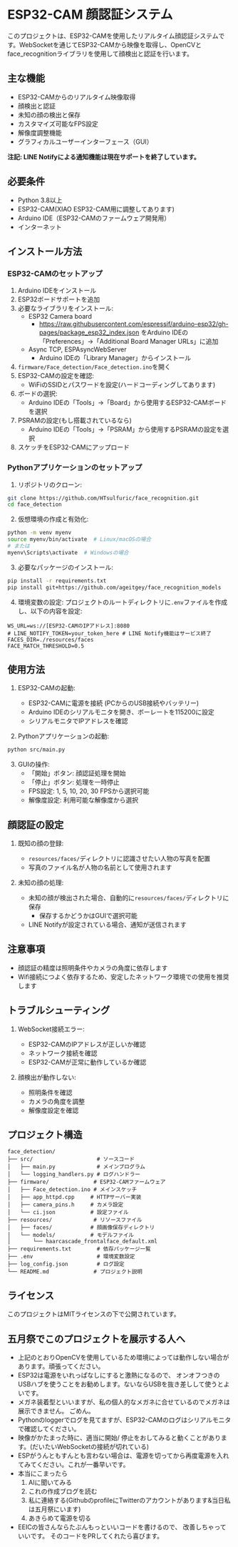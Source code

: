 # ESP32-CAM 顔認証システム

このプロジェクトは、ESP32-CAMを使用したリアルタイム顔認証システムです。WebSocketを通じてESP32-CAMから映像を取得し、OpenCVとface_recognitionライブラリを使用して顔検出と認証を行います。

## 主な機能

- ESP32-CAMからのリアルタイム映像取得
- 顔検出と認証
- 未知の顔の検出と保存
- カスタマイズ可能なFPS設定
- 解像度調整機能
- グラフィカルユーザーインターフェース（GUI）

**注記: LINE Notifyによる通知機能は現在サポートを終了しています。**

## 必要条件

- Python 3.8以上
- ESP32-CAM(XIAO ESP32-CAM用に調整してあります)
- Arduino IDE（ESP32-CAMのファームウェア開発用）
- インターネット

## インストール方法

### ESP32-CAMのセットアップ

1. Arduino IDEをインストール
2. ESP32ボードサポートを追加
3. 必要なライブラリをインストール:
   - ESP32 Camera board
     - https://raw.githubusercontent.com/espressif/arduino-esp32/gh-pages/package_esp32_index.json をArduino IDEの「Preferences」→「Additional Board Manager URLs」に追加
   - Async TCP, ESPAsyncWebServer
     - Arduino IDEの「Library Manager」からインストール
4. `firmware/Face_detection/Face_detection.ino`を開く
5. ESP32-CAMの設定を確認:
   - WiFiのSSIDとパスワードを設定(ハードコーディングしてあります)
6. ボードの選択:
   - Arduino IDEの「Tools」→「Board」から使用するESP32-CAMボードを選択
7. PSRAMの設定(もし搭載されているなら)
   - Arduino IDEの「Tools」→「PSRAM」から使用するPSRAMの設定を選択
8. スケッチをESP32-CAMにアップロード

### Pythonアプリケーションのセットアップ

1. リポジトリのクローン:

```bash
git clone https://github.com/HTsulfuric/face_recognition.git
cd face_detection
```

2. 仮想環境の作成と有効化:

```bash
python -m venv myenv
source myenv/bin/activate  # Linux/macOSの場合
# または
myenv\Scripts\activate  # Windowsの場合
```

3. 必要なパッケージのインストール:

```bash
pip install -r requirements.txt
pip install git+https://github.com/ageitgey/face_recognition_models
```

4. 環境変数の設定:
   プロジェクトのルートディレクトリに`.env`ファイルを作成し、以下の内容を設定:

```
WS_URL=ws://[ESP32-CAMのIPアドレス]:8080
# LINE_NOTIFY_TOKEN=your_token_here # LINE Notify機能はサービス終了
FACES_DIR=./resources/faces
FACE_MATCH_THRESHOLD=0.5
```

## 使用方法

1. ESP32-CAMの起動:

   - ESP32-CAMに電源を接続 (PCからのUSB接続やバッテリー)
   - Arduino IDEのシリアルモニタを開き、ボーレートを115200に設定
   - シリアルモニタでIPアドレスを確認

2. Pythonアプリケーションの起動:

```bash
python src/main.py
```

3. GUIの操作:
   - 「開始」ボタン: 顔認証処理を開始
   - 「停止」ボタン: 処理を一時停止
   - FPS設定: 1, 5, 10, 20, 30 FPSから選択可能
   - 解像度設定: 利用可能な解像度から選択

## 顔認証の設定

1. 既知の顔の登録:

   - `resources/faces/`ディレクトリに認識させたい人物の写真を配置
   - 写真のファイル名が人物の名前として使用されます

2. 未知の顔の処理:
   - 未知の顔が検出された場合、自動的に`resources/faces/`ディレクトリに保存
     - 保存するかどうかはGUIで選択可能
   - LINE Notifyが設定されている場合、通知が送信されます

## 注意事項

- 顔認証の精度は照明条件やカメラの角度に依存します
- Wifi接続につよく依存するため、安定したネットワーク環境での使用を推奨します

## トラブルシューティング

1. WebSocket接続エラー:

   - ESP32-CAMのIPアドレスが正しいか確認
   - ネットワーク接続を確認
   - ESP32-CAMが正常に動作しているか確認

2. 顔検出が動作しない:
   - 照明条件を確認
   - カメラの角度を調整
   - 解像度設定を確認

## プロジェクト構造

```
face_detection/
├── src/                    # ソースコード
│   ├── main.py             # メインプログラム
│   └── logging_handlers.py # ログハンドラー
├── firmware/              # ESP32-CAMファームウェア
│   ├── Face_detection.ino # メインスケッチ
│   ├── app_httpd.cpp     # HTTPサーバー実装
│   ├── camera_pins.h     # カメラ設定
│   └── ci.json           # 設定ファイル
├── resources/             # リソースファイル
│   ├── faces/            # 顔画像保存ディレクトリ
│   └── models/           # モデルファイル
│       └── haarcascade_frontalface_default.xml
├── requirements.txt        # 依存パッケージ一覧
├── .env                    # 環境変数設定
├── log_config.json         # ログ設定
└── README.md              # プロジェクト説明
```

## ライセンス

このプロジェクトはMITライセンスの下で公開されています。

## 五月祭でこのプロジェクトを展示する人へ

- 上記のとおりOpenCVを使用しているため環境によっては動作しない場合があります。頑張ってください。
- ESP32は電源をいれっぱなしにすると激熱になるので、 オンオフつきのUSBハブを使うことをお勧めします。ないならUSBを抜き差しして使うとよいです。
- メガネ装着型といいますが、私の個人的なメガネに合せているのでメガネは展示できません。 ごめん。
- Pythonのloggerでログを見てますが、ESP32-CAMのログはシリアルモニタで確認してください。
- 映像がかたまった時に、適当に開始/ 停止をおしてみると動くことがあります。(だいたいWebSocketの接続が切れている)
- ESPがうんともすんとも言わない場合は、電源を切ってから再度電源を入れてみてください。これが一番早いです。
- 本当にこまったら
  1. AIに聞いてみる
  2. これの作成ブログを読む
  3. 私に連絡する(GithubのprofileにTwitterのアカウントがあります&当日私は五月祭にいます)
  4. あきらめて電源を切る
- EEICの皆さんならたぶんもっといいコードを書けるので、 改善しちゃっていいです。 そのコードをPRしてくれたら喜びます。
